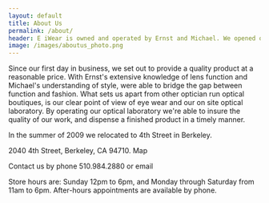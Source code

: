 ```yaml
---
layout: default
title: About Us
permalink: /about/
header: E iWear is owned and operated by Ernst and Michael. We opened our doors in 2002 with a small store front in San Francisco.
image: /images/aboutus_photo.png
---
```


Since our first day in business, we set out to provide a quality product at a
reasonable price. With Ernst's extensive knowledge of lens function and Michael's
understanding of style, were able to bridge the gap between function and fashion.
What sets us apart from other optician run optical boutiques, is our clear point
of view of eye wear and our on site optical laboratory. By operating our optical
laboratory we're able to insure the quality of our work, and dispense a finished
product in a timely manner.

In the summer of 2009 we relocated to 4th Street in Berkeley.

2040 4th Street, Berkeley, CA 94710. Map

Contact us by phone 510.984.2880 or email

Store hours are: Sunday 12pm to 6pm, and
Monday through Saturday from 11am to 6pm.
After-hours appointments are available by phone.
